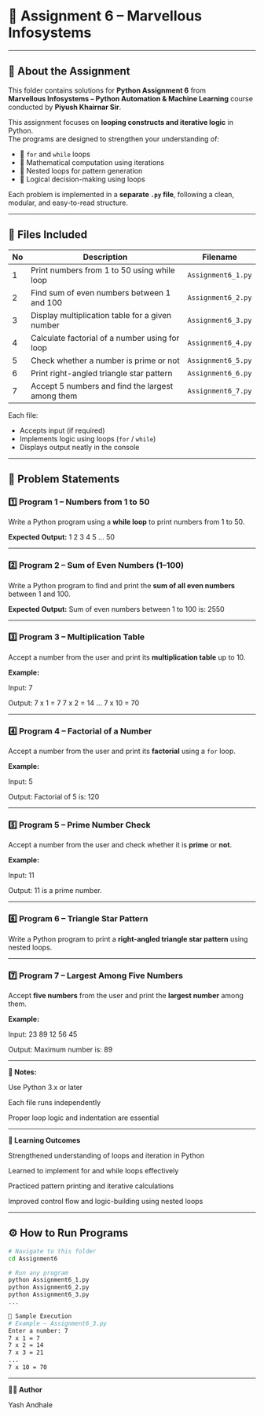 # 🧠 Assignment 6 – Marvellous Infosystems

---

## 📘 About the Assignment

This folder contains solutions for **Python Assignment 6** from  
**Marvellous Infosystems – Python Automation & Machine Learning** course conducted by **Piyush Khairnar Sir**.  

This assignment focuses on **looping constructs and iterative logic** in Python.  
The programs are designed to strengthen your understanding of:
- 🔁 `for` and `while` loops  
- 🧮 Mathematical computation using iterations  
- 🧩 Nested loops for pattern generation  
- 🔢 Logical decision-making using loops  

Each problem is implemented in a **separate `.py` file**, following a clean, modular, and easy-to-read structure.

---

## 📁 Files Included

| No | Description | Filename |
|----|--------------|-----------|
| 1 | Print numbers from 1 to 50 using while loop | `Assignment6_1.py` |
| 2 | Find sum of even numbers between 1 and 100 | `Assignment6_2.py` |
| 3 | Display multiplication table for a given number | `Assignment6_3.py` |
| 4 | Calculate factorial of a number using for loop | `Assignment6_4.py` |
| 5 | Check whether a number is prime or not | `Assignment6_5.py` |
| 6 | Print right-angled triangle star pattern | `Assignment6_6.py` |
| 7 | Accept 5 numbers and find the largest among them | `Assignment6_7.py` |

Each file:
- Accepts input (if required)  
- Implements logic using loops (`for` / `while`)  
- Displays output neatly in the console  

---

## 🧩 Problem Statements

### 1️⃣ Program 1 – Numbers from 1 to 50
Write a Python program using a **while loop** to print numbers from 1 to 50.

**Expected Output:**
1 2 3 4 5 ... 50


---

### 2️⃣ Program 2 – Sum of Even Numbers (1–100)
Write a Python program to find and print the **sum of all even numbers** between 1 and 100.

**Expected Output:**
Sum of even numbers between 1 to 100 is: 2550


---

### 3️⃣ Program 3 – Multiplication Table
Accept a number from the user and print its **multiplication table** up to 10.

**Example:**

Input: 7

Output:
7 x 1 = 7
7 x 2 = 14
...
7 x 10 = 70


---

### 4️⃣ Program 4 – Factorial of a Number
Accept a number from the user and print its **factorial** using a `for` loop.

**Example:**

Input: 5

Output: Factorial of 5 is: 120


---

### 5️⃣ Program 5 – Prime Number Check
Accept a number from the user and check whether it is **prime** or **not**.

**Example:**

Input: 11

Output: 11 is a prime number.


---

### 6️⃣ Program 6 – Triangle Star Pattern
Write a Python program to print a **right-angled triangle star pattern** using nested loops.



---

### 7️⃣ Program 7 – Largest Among Five Numbers
Accept **five numbers** from the user and print the **largest number** among them.

**Example:**

Input: 23 89 12 56 45

Output: Maximum number is: 89

---


**📝 Notes:**

Use Python 3.x or later

Each file runs independently

Proper loop logic and indentation are essential

----

**🎯 Learning Outcomes**

Strengthened understanding of loops and iteration in Python

Learned to implement for and while loops effectively

Practiced pattern printing and iterative calculations

Improved control flow and logic-building using nested loops


---

## ⚙️ How to Run Programs

```bash
# Navigate to this folder
cd Assignment6

# Run any program
python Assignment6_1.py
python Assignment6_2.py
python Assignment6_3.py
...

🧪 Sample Execution
# Example – Assignment6_3.py
Enter a number: 7
7 x 1 = 7
7 x 2 = 14
7 x 3 = 21
...
7 x 10 = 70

```
---
**👨‍💻 Author**

Yash Andhale
